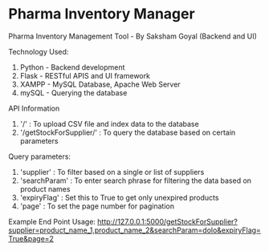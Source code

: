 # Pharma Inventory Manager

Pharma Inventory Management Tool - By Saksham Goyal
(Backend and UI)

Technology Used:
1) Python - Backend development
2) Flask - RESTful APIS and UI framework
3) XAMPP - MySQL Database, Apache Web Server
4) mySQL - Querying the database

API Information
1) '/' : To upload CSV file and index data to the database
2) '/getStockForSupplier/'  :  To query the database based on certain parameters

Query parameters:
1) 'supplier' : To filter based on a single or list of suppliers
2) 'searchParam' : To enter search phrase for filtering the data based on product names
3) 'expiryFlag' : Set this to True to get only unexpired products
4) 'page' : To set the page number for pagination

Example End Point Usage:
http://127.0.0.1:5000/getStockForSupplier?supplier=product_name_1,product_name_2&searchParam=dolo&expiryFlag=True&page=2
